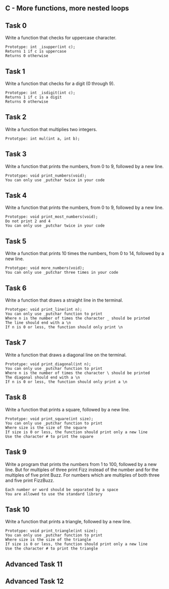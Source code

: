 C - More functions, more nested loops
-----------------------------------------------
Task 0
-----------
Write a function that checks for uppercase character.

    Prototype: int _isupper(int c);
    Returns 1 if c is uppercase
    Returns 0 otherwise

Task 1
------------
Write a function that checks for a digit (0 through 9).

    Prototype: int _isdigit(int c);
    Returns 1 if c is a digit
    Returns 0 otherwise

Task 2
-----------
Write a function that multiplies two integers.

    Prototype: int mul(int a, int b);

Task 3
-----------------
Write a function that prints the numbers, from 0 to 9, followed by a new line.

    Prototype: void print_numbers(void);
    You can only use _putchar twice in your code

Task 4
-------------
Write a function that prints the numbers, from 0 to 9, followed by a new line.

    Prototype: void print_most_numbers(void);
    Do not print 2 and 4
    You can only use _putchar twice in your code

Task 5
-------------
Write a function that prints 10 times the numbers, from 0 to 14, followed by a new line.

    Prototype: void more_numbers(void);
    You can only use _putchar three times in your code

Task 6
----------------
Write a function that draws a straight line in the terminal.

    Prototype: void print_line(int n);
    You can only use _putchar function to print
    Where n is the number of times the character _ should be printed
    The line should end with a \n
    If n is 0 or less, the function should only print \n

Task 7
------------
Write a function that draws a diagonal line on the terminal.

    Prototype: void print_diagonal(int n);
    You can only use _putchar function to print
    Where n is the number of times the character \ should be printed
    The diagonal should end with a \n
    If n is 0 or less, the function should only print a \n

Task 8
---------------
Write a function that prints a square, followed by a new line.

    Prototype: void print_square(int size);
    You can only use _putchar function to print
    Where size is the size of the square
    If size is 0 or less, the function should print only a new line
    Use the character # to print the square

Task 9
-------------
Write a program that prints the numbers from 1 to 100, followed by a new line. But for multiples of three print Fizz instead of the number and for the multiples of five print Buzz. For numbers which are multiples of both three and five print FizzBuzz.

    Each number or word should be separated by a space
    You are allowed to use the standard library

Task 10
----------------------
Write a function that prints a triangle, followed by a new line.

    Prototype: void print_triangle(int size);
    You can only use _putchar function to print
    Where size is the size of the triangle
    If size is 0 or less, the function should print only a new line
    Use the character # to print the triangle

Advanced Task 11
------------------

Advanced Task 12
------------------
